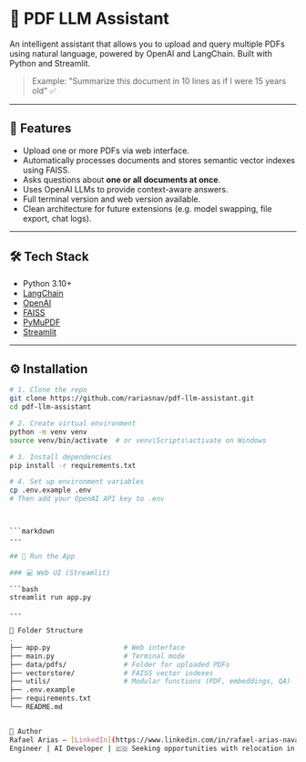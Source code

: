 # 🧠 PDF LLM Assistant

An intelligent assistant that allows you to upload and query multiple PDFs using natural language, powered by OpenAI and LangChain. Built with Python and Streamlit.

> Example: "Summarize this document in 10 lines as if I were 15 years old" ✅

---

## 🚀 Features

- Upload one or more PDFs via web interface.
- Automatically processes documents and stores semantic vector indexes using FAISS.
- Asks questions about **one or all documents at once**.
- Uses OpenAI LLMs to provide context-aware answers.
- Full terminal version and web version available.
- Clean architecture for future extensions (e.g. model swapping, file export, chat logs).

---

## 🛠️ Tech Stack

- Python 3.10+
- [LangChain](https://github.com/langchain-ai/langchain)
- [OpenAI](https://platform.openai.com/)
- [FAISS](https://github.com/facebookresearch/faiss)
- [PyMuPDF](https://pymupdf.readthedocs.io/)
- [Streamlit](https://streamlit.io/)

---

## ⚙️ Installation

```bash
# 1. Clone the repo
git clone https://github.com/rariasnav/pdf-llm-assistant.git
cd pdf-llm-assistant

# 2. Create virtual environment
python -m venv venv
source venv/bin/activate  # or venv\Scripts\activate on Windows

# 3. Install dependencies
pip install -r requirements.txt

# 4. Set up environment variables
cp .env.example .env
# Then add your OpenAI API key to .env



```markdown
---

## 🧪 Run the App

### 💻 Web UI (Streamlit)

```bash
streamlit run app.py

---

📁 Folder Structure
.
├── app.py                  # Web interface
├── main.py                 # Terminal mode
├── data/pdfs/              # Folder for uploaded PDFs
├── vectorstore/            # FAISS vector indexes
├── utils/                  # Modular functions (PDF, embeddings, QA)
├── .env.example
├── requirements.txt
└── README.md


👤 Author
Rafael Arias – [LinkedIn](https://www.linkedin.com/in/rafael-arias-navarro/)
Engineer | AI Developer | 🇨🇴 Seeking opportunities with relocation in Europe or UK
